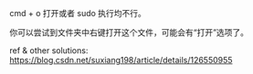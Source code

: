 cmd + o 打开或者 sudo 执行均不行。

你可以尝试到文件夹中右键打开这个文件，可能会有“打开”选项了。

ref & other solutions: https://blog.csdn.net/suxiang198/article/details/126550955

